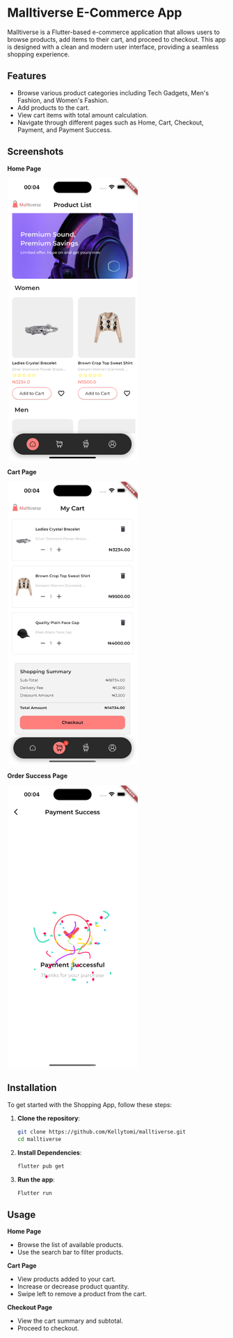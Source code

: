 # Malltiverse E-Commerce App

Malltiverse is a Flutter-based e-commerce application that allows users to browse products, add items to their cart, and proceed to checkout. This app is designed with a clean and modern user interface, providing a seamless shopping experience.

## Features

- Browse various product categories including Tech Gadgets, Men's Fashion, and Women's Fashion.
- Add products to the cart.
- View cart items with total amount calculation.
- Navigate through different pages such as Home, Cart, Checkout, Payment, and Payment Success.

## Screenshots

**Home Page**

<img src="assets/images/home.png" alt="Home Page" width="300">

**Cart Page**

<img src="assets/images/cart.png" alt="Home Page" width="300">

**Order Success Page**

<img src="assets/images/success.png" alt="Home Page" width="300">

## Installation

To get started with the Shopping App, follow these steps:

1. **Clone the repository**:
   ```bash
   git clone https://github.com/Kellytomi/malltiverse.git
   cd malltiverse

2. **Install Dependencies**:
   ```bash
   flutter pub get

3. **Run the app**:
   ```bash
   Flutter run

## Usage

**Home Page**

- Browse the list of available products.
- Use the search bar to filter products.

**Cart Page**

- View products added to your cart.
- Increase or decrease product quantity.
- Swipe left to remove a product from the cart. 

**Checkout Page**

- View the cart summary and subtotal.
- Proceed to checkout.
